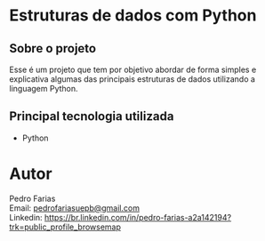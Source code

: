 # Estruturas de dados com Python

## Sobre o projeto

Esse é um projeto que tem por objetivo abordar de forma simples e explicativa 
algumas das principais estruturas de dados utilizando a linguagem Python.

## Principal tecnologia utilizada

- Python


# Autor
Pedro Farias <br/>
Email: pedrofariasuepb@gmail.com <br/>
Linkedin: https://br.linkedin.com/in/pedro-farias-a2a142194?trk=public_profile_browsemap

